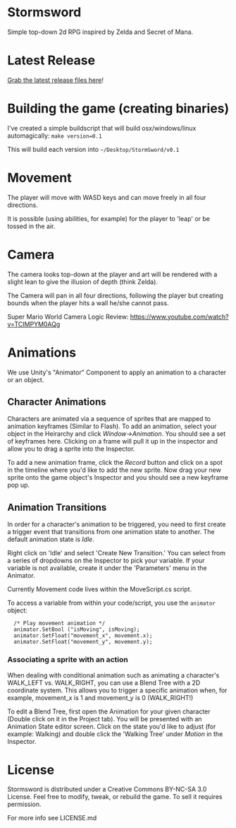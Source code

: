 Stormsword
===========

Simple top-down 2d RPG inspired by Zelda and Secret of Mana.

# Latest Release

[Grab the latest release files here](https://github.com/bdickason/stormsword/releases)!

# Building the game (creating binaries)

I've created a simple buildscript that will build osx/windows/linux automagically:
`make version=0.1`

This will build each version into `~/Desktop/StormSword/v0.1`


# Movement

The player will move with WASD keys and can move freely in all four directions.

It is possible (using abilities, for example) for the player to 'leap' or be tossed in the air.



# Camera

The camera looks top-down at the player and art will be rendered with a slight lean to give the illusion of depth (think Zelda).

The Camera will pan in all four directions, following the player but creating bounds when the player hits a wall he/she cannot pass. 

Super Mario World Camera Logic Review: https://www.youtube.com/watch?v=TCIMPYM0AQg


# Animations

We use Unity's "Animator" Component to apply an animation to a character or an object.

## Character Animations

Characters are animated via a sequence of sprites that are mapped to animation keyframes (Similar to Flash). To add an animation, select your object in the Heirarchy and click *Window->Animation*. You should see a set of keyframes here. Clicking on a frame will pull it up in the inspector and allow you to drag a sprite into the Inspector.

To add a new animation frame, click the *Record* button and click on a spot in the timeline where you'd like to add the new sprite. Now drag your new sprite onto the game object's Inspector and you should see a new keyframe pop up.


## Animation Transitions

In order for a character's animation to be triggered, you need to first create a trigger event that transitions from one animation state to another. The default animation state is *Idle*.

Right click on 'Idle' and select 'Create New Transition.' You can select from a series of dropdowns on the Inspector to pick your variable. If your variable is not available, create it under the 'Parameters' menu in the Animator.

Currently Movement code lives within the MoveScript.cs script.

To access a variable from within your code/script, you use the `animator` object:
````
  /* Play movement animation */
  animator.SetBool ("isMoving", isMoving);
  animator.SetFloat("movement_x", movement.x);
  animator.SetFloat("movement_y", movement.y);
````


### Associating a sprite with an action

When dealing with conditional animation such as animating a character's WALK_LEFT vs. WALK_RIGHT, you can use a Blend Tree with a 2D coordinate system. This allows you to trigger a specific animation when, for example, movement_x is 1 and movement_y is 0 (WALK_RIGHT!)

To edit a Blend Tree, first open the Animation for your given character (Double click on it in the Project tab). You will be presented with an Animation State editor screen. Click on the state you'd like to adjust (for example: Walking) and double click the 'Walking Tree' under *Motion* in the Inspector.


# License

Stormsword is distributed under a Creative Commons BY-NC-SA 3.0 License. Feel free to modify, tweak, or rebuild the game. To sell it requires permission.

For more info see LICENSE.md
